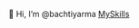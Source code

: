 👋 Hi, I’m @bachtiyarma
[MySkills](https://skillicons.dev/icons?i=java,kotlin,nodejs,figma&theme=light)

